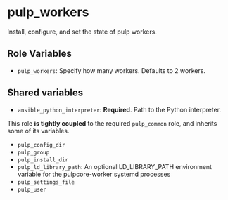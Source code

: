 pulp_workers
============

Install, configure, and set the state of pulp workers.

Role Variables
--------------

* `pulp_workers`: Specify how many workers. Defaults to 2 workers.

Shared variables
----------------

* `ansible_python_interpreter`: **Required**. Path to the Python interpreter.

This role **is tightly coupled** to the required `pulp_common` role, and inherits
some of its variables.

* `pulp_config_dir`
* `pulp_group`
* `pulp_install_dir`
* `pulp_ld_library_path`: An optional LD_LIBRARY_PATH environment variable for the pulpcore-worker systemd processes
* `pulp_settings_file`
* `pulp_user`
